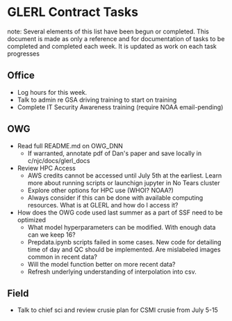 
# GLERL Contract Tasks
note: Several elements of this list have been begun or completed. This document is made as only a reference and for documentation of tasks to be completed and completed each week. It is updated as work on each task progresses    

## Office 

- Log hours for this week.
- Talk to admin re GSA driving training to start on training
- Complete IT Security Awareness training (require NOAA email-pending)

## OWG

- Read full README.md on OWG_DNN
    * If warranted, annotate pdf of Dan's paper and save locally in c/njc/docs/glerl_docs
- Review HPC Access
    * AWS credits cannot be accessed until July 5th at the earliest. Learn more about running scripts or launchign jupyter in No Tears cluster
    * Explore other options for HPC use (WHOI? NOAA?)
    * Always consider if this can be done with available computing resources. What is at GLERL and how do I access it?
- How does the OWG code used last summer as a part of SSF need to be optimized
    * What model hyperparameters can be modified. With enough data can we keep 16?
    * Prepdata.ipynb scripts failed in some cases. New code for detailing time of day and QC should be implemented. Are mislabeled images common in recent data?
    * Will the model function better on more recent data?
    * Refresh underlying understanding of interpolation into csv.

## Field

- Talk to chief sci and review crusie plan for CSMI crusie from July 5-15
